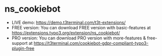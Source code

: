 # ns_cookiebot

- LIVE demo: https://demo.t3terminal.com/t3t-extensions/
- FREE version: You can download FREE version with basic-features at https://extensions.typo3.org/extension/ns_cookiebot/
- PRO version: You can download PRO version with more-features & free-support at https://t3terminal.com/cookiebot-gdpr-compliant-typo3-plugin-free
